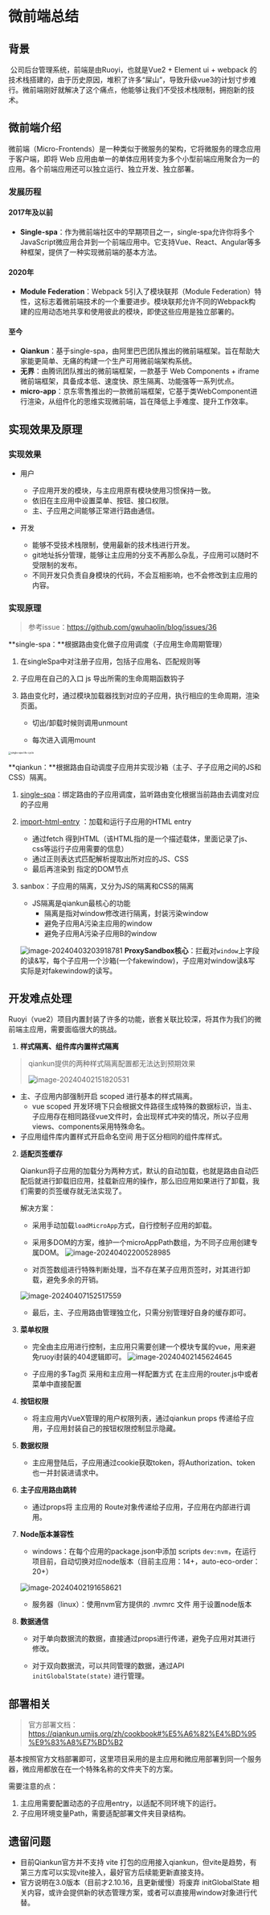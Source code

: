 # 微前端总结



## 背景

​		公司后台管理系统，前端是由Ruoyi，也就是Vue2 + Element ui + webpack 的技术栈搭建的，由于历史原因，堆积了许多“屎山”，导致升级vue3的计划寸步难行。微前端刚好就解决了这个痛点，他能够让我们不受技术栈限制，拥抱新的技术。



## 微前端介绍

​		微前端（Micro-Frontends）是一种类似于微服务的架构，它将微服务的理念应用于客户端，即将 Web 应用由单一的单体应用转变为多个小型前端应用聚合为一的应用。各个前端应用还可以独立运行、独立开发、独立部署。

### 发展历程

#### 2017年及以前

- **Single-spa**：作为微前端社区中的早期项目之一，single-spa允许你将多个JavaScript微应用合并到一个前端应用中。它支持Vue、React、Angular等多种框架，提供了一种实现微前端的基本方法。

#### 2020年

- **Module Federation**：Webpack 5引入了模块联邦（Module Federation）特性，这标志着微前端技术的一个重要进步。模块联邦允许不同的Webpack构建的应用动态地共享和使用彼此的模块，即使这些应用是独立部署的。

#### 至今

- **Qiankun**：基于single-spa，由阿里巴巴团队推出的微前端框架。旨在帮助大家能更简单、无痛的构建一个生产可用微前端架构系统。
- **无界**：由腾讯团队推出的微前端框架，一款基于 Web Components + iframe 微前端框架，具备成本低、速度快、原生隔离、功能强等一系列优点。
- **micro-app**：京东零售推出的一款微前端框架，它基于类WebComponent进行渲染，从组件化的思维实现微前端，旨在降低上手难度、提升工作效率。



## 实现效果及原理

### 实现效果

- 用户
  - 子应用开发的模块，与主应用原有模块使用习惯保持一致。
  - 依旧在主应用中设置菜单、按钮、接口权限。
  - 主、子应用之间能够正常进行路由通信。

- 开发
  - 能够不受技术栈限制，使用最新的技术栈进行开发。
  - git地址拆分管理，能够让主应用的分支不再那么杂乱，子应用可以随时不受限制的发布。
  - 不同开发只负责自身模块的代码，不会互相影响，也不会修改到主应用的内容。



### 实现原理

> 参考issue：https://github.com/gwuhaolin/blog/issues/36


**single-spa：**根据路由变化做子应用调度（子应用生命周期管理）

1. 在singleSpa中对注册子应用，包括子应用名、匹配规则等

2. 子应用在自己的入口 js 导出所需的生命周期函数钩子

3. 路由变化时，通过模块加载器找到对应的子应用，执行相应的生命周期，渲染页面。

   - 切出/卸载时候则调用unmount

   - 每次进入调用mount

<img style="zoom: 33%;" alt="single-spa-life-cycle" src="https://github.com/Czy1307/qiankun-markdown/assets/72841638/2fb39d52-2ca8-453d-9c28-2e15314d996f">

**qiankun：**根据路由自动调度子应用并实现沙箱（主子、子子应用之间的JS和CSS）隔离。

1. [single-spa](https://single-spa.js.org/)：绑定路由的子应用调度，监听路由变化根据当前路由去调度对应的子应用

2. [import-html-entry](https://github.com/kuitos/import-html-entry) ：加载和运行子应用的HTML entry

   - 通过fetch 得到HTML（该HTML指的是一个描述载体，里面记录了js、css等运行子应用需要的信息）
   - 通过正则表达式匹配解析提取出所对应的JS、CSS
   - 最后再渲染到 指定的DOM节点

3. sanbox：子应用的隔离，又分为JS的隔离和CSS的隔离

   - JS隔离是qiankun最核心的功能
     - 隔离是指对window修改进行隔离，封装污染window
     - 避免子应用A污染主应用的window
     - 避免子应用A污染子应用B的window

   ![image-20240403203918781](https://github.com/Czy1307/qiankun-markdown/assets/72841638/5c3fb0d8-e25d-4fd9-b8fc-ac9835481021)
   **ProxySandbox核心**：拦截对`window`上字段的读&写，每个子应用一个沙箱(一个fakewindow)，子应用对window读&写实际是对fakewindow的读写。



## 开发难点处理

​		Ruoyi（vue2）项目内置封装了许多的功能，嵌套关联比较深，将其作为我们的微前端主应用，需要面临很大的挑战。

1. **样式隔离、组件库内置样式隔离**

> qiankun提供的两种样式隔离配置都无法达到预期效果
>
> ![image-20240402151820531](https://github.com/Czy1307/qiankun-markdown/assets/72841638/4f6926ad-c6d2-466e-abda-5dc00d4ffdb6)

- 主、子应用内部强制开启 scoped 进行基本的样式隔离。
  - vue scoped 开发环境下只会根据文件路径生成特殊的数据标识，当主、子应用存在相同路径vue文件时，会出现样式冲突的情况，所以子应用views、components采用特殊命名。
- 子应用组件库内置样式开启命名空间 用于区分相同的组件库样式。
  



2. **适配页签缓存**

   Qiankun将子应用的加载分为两种方式，默认的自动加载，也就是路由自动匹配后就进行卸载旧应用，挂载新应用的操作，那么旧应用如果进行了卸载，我们需要的页签缓存就无法实现了。

   解决方案：

   - 采用手动加载`loadMicroApp`方式，自行控制子应用的卸载。
   - 采用多DOM的方案，维护一个microAppPath数组，为不同子应用创建专属DOM。
     ![image-20240402200528985](https://github.com/Czy1307/qiankun-markdown/assets/72841638/8e93b730-a7e2-444a-8004-dfadbd547d92)

   - 对页签数组进行特殊判断处理，当不存在某子应用页签时，对其进行卸载，避免多余的开销。

    ![image-20240407152517559](https://github.com/Czy1307/qiankun-markdown/assets/72841638/9996da75-2bc1-4420-9f2f-b09f7e15dfa3)

   - 最后，主、子应用路由管理独立化，只需分别管理好自身的缓存即可。

   

3. **菜单权限**

   - 完全由主应用进行控制，主应用只需要创建一个模块专属的vue，用来避免ruoyi封装的404逻辑即可。
![image-20240402145624645](https://github.com/Czy1307/qiankun-markdown/assets/72841638/8594f79d-ba33-4e6d-bf7d-05631d73868d)
     
   - 子应用的多Tag页 采用和主应用一样配置方式 在主应用的router.js中或者菜单中直接配置

   

4. **按钮权限**

   - 将主应用内VueX管理的用户权限列表，通过qiankun props 传递给子应用，子应用封装自己的按钮权限控制显示隐藏。

   

5. **数据权限**

   - 主应用登陆后，子应用通过cookie获取token，将Authorization、token也一并封装进请求中。

   

6. **主子应用路由跳转**

   - 通过props将 主应用的 Route对象传递给子应用，子应用在内部进行调用。

   

7. **Node版本兼容性**

   - windows：在每个应用的package.json中添加 scripts `dev:nvm`，在运行项目前，自动切换对应node版本（目前主应用：14+，auto-eco-order：20+）

   ![image-20240402191658621](https://github.com/Czy1307/qiankun-markdown/assets/72841638/79ab1f47-d419-4731-9aa5-c7f68355d77a)


   - 服务器（linux）：使用nvm官方提供的 .nvmrc 文件 用于设置node版本

   

8. **数据通信**

   - 对于单向数据流的数据，直接通过props进行传递，避免子应用对其进行修改。

   - 对于双向数据流，可以共同管理的数据，通过API `initGlobalState(state)` 进行管理。



## 部署相关

> 官方部署文档：https://qiankun.umijs.org/zh/cookbook#%E5%A6%82%E4%BD%95%E9%83%A8%E7%BD%B2

​	基本按照官方文档部署即可，这里项目采用的是主应用和微应用部署到同一个服务器，微应用都放在在一个特殊名称的文件夹下的方案。



需要注意的点：

1. 主应用需要配置动态的子应用entry，以适配不同环境下的运行。
2. 子应用环境变量Path，需要适配部署文件夹目录结构。



## 遗留问题

- 目前Qiankun官方并不支持 vite 打包的应用接入qiankun，但vite是趋势，有第三方库可以实现vite接入，最好官方后续能更新直接支持。
- 官方说明在3.0版本（目前才2.10.16，且更新缓慢）将废弃 initGlobalState 相关内容，或许会提供新的状态管理方案，或者可以直接用window对象进行代替。
